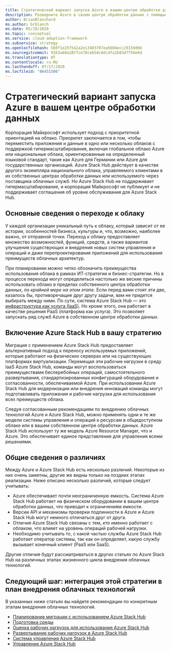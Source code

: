 ```yaml
---
title: Стратегический вариант запуска Azure в вашем центре обработки данных
description: Разверните Azure в своем центре обработки данных с помощью Azure Stack Hub.
author: BrianBlanchard
ms.author: brblanch
ms.date: 05/19/2020
ms.topic: conceptual
ms.service: cloud-adoption-framework
ms.subservice: strategy
ms.openlocfilehash: 5b0f1e25f542a2e13403707ea5604ecc29159d66
ms.sourcegitcommit: 9163a60a28ffce78ceb5dc8dc4fa1b83d7f56e6d
ms.translationtype: HT
ms.contentlocale: ru-RU
ms.lasthandoff: 07/17/2020
ms.locfileid: "86451586"
---
```

# <a name="strategic-option-to-run-azure-in-your-datacenter"></a>Стратегический вариант запуска Azure в вашем центре обработки данных

Корпорация Майкрософт использует подход с приоритетной ориентацией на облако. Приоритет заключается в том, чтобы переместить приложения и данные в одно или несколько облаков с поддержкой гипермасштабирования, включая глобальное облако Azure или национальные облака, ориентированные на определенный языковой стандарт, такие как Azure для Германии или Azure для государственных организаций. Azure Stack Hub действует в качестве другого экземпляра национального облака, управляемого клиентами в их собственных центрах обработки данных или используемого через поставщика облачных служб. Но Azure Stack Hub не поддерживает гипермасштабирование, и корпорация Майкрософт не публикует и не поддерживает соглашения об уровне обслуживания для Azure Stack Hub.

## <a name="understand-your-cloud-journey"></a>Основные сведения о переходе к облаку

У каждой организации уникальный путь к облаку, который зависит от ее истории, особенностей бизнеса, культуры и, что, возможно, наиболее важно, от отправной точки. Переход к облаку предоставляет множество возможностей, функций, средств, а также вариантов улучшения существующих и внедрения новых систем управления и операций и даже перепроектирования приложений для использования преимуществ облачных архитектур.

При планировании можно четко обозначить преимущества использования облака в рамках ИТ-стратегии и бизнес-стратегии. Но в процессе перехода могут определиться настолько же веские причины использовать облако в пределах собственного центра обработки данных, _по крайней мере на этом этапе_. Если перед вами стоят эти две, казалось бы, противоречащие друг другу задачи, вам не придется выбирать между ними. По сути, система Azure Stack Hub — это [инфраструктура как услуга (IaaS)](https://azure.microsoft.com/blog/azure-stack-iaas-part-one). Но кроме этого, она работает в качестве решения PaaS (платформа как услуга). Это позволяет запускать ряд служб Azure в собственном центре обработки данных.

## <a name="azure-stack-hub-in-your-strategy"></a>Включение Azure Stack Hub в вашу стратегию

Миграция с применением Azure Stack Hub предоставляет альтернативный подход к переносу используемых приложений, которые работают на физических серверах или на существующих платформах виртуализации. Перемещая эти рабочие нагрузки в среду IaaS Azure Stack Hub, команды могут воспользоваться преимуществами бесперебойных операций, самостоятельного развертывания, стандартизированных конфигураций оборудования и согласованности, обеспечиваемой Azure. При использовании Azure Stack Hub для модернизации или внедрения инноваций команды могут подготавливать приложения и рабочие нагрузки для использования всех преимуществ облака.

Следуя согласованным рекомендациям по внедрению облачных технологий Azure и Azure Stack Hub, можно применять одни и те же модели системы управления и операций к ресурсам в общедоступном облаке или в вашем собственном центре обработки данных. Azure Stack Hub использует ту же модель Azure Resource Manager, что и Azure. Это обеспечивает единое представление для управления всеми решениями.

## <a name="understand-the-differences"></a>Общие сведения о различиях

Между Azure и Azure Stack Hub есть несколько различий. Некоторые из них очень заметны, другие же видны только на поздних этапах реализации. Ниже описано несколько различий, которые следует учитывать:

- Azure обеспечивает почти неограниченную емкость. Система Azure Stack Hub работает на физическом оборудовании в вашем центре обработки данных, что приводит к ограничениям емкости.
- Версии API и механизмы проверки подлинности в Azure и Azure Stack Hub могут немного отличаться друг от друга.
- Отличия Azure Stack Hub связаны с тем, _кто_ именно работает с облаком, что влияет на уровень операций рабочей нагрузки.
- Необходимо учитывать то, с какой частью службы Azure Stack Hub работает оператор системы, так как он определяет, какую службу вызывает конечный клиент (PaaS или SaaS).

Другие отличия будут рассматриваться в других статьях по Azure Stack Hub на различных этапах жизненного цикла внедрения облачных технологий.

## <a name="next-step-integrate-this-strategy-into-your-cloud-adoption-journey"></a>Следующий шаг: интеграция этой стратегии в план внедрения облачных технологий

В указанных ниже статьях вы найдете рекомендации по конкретным этапам внедрения облачных технологий.

- [Планирование миграции с использованием Azure Stack Hub](./plan.md)
- [Подготовка среды](./ready.md)
- [Оценка рабочих нагрузок для использования Azure Stack Hub](./migrate-assess.md)
- [Развертывание рабочих нагрузок в Azure Stack Hub](./migrate-deploy.md)
- [Система управления Azure Stack Hub](./govern.md)
- [Управление Azure Stack Hub](./manage.md)
